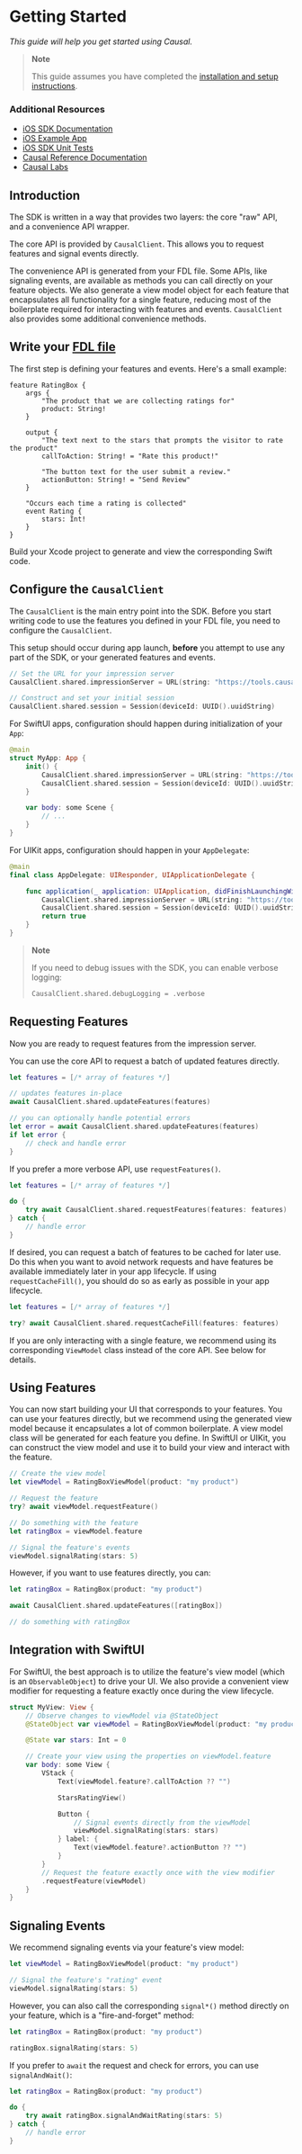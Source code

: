 # Getting Started

_This guide will help you get started using Causal._

> **Note**
>
> This guide assumes you have completed the [installation and setup instructions](https://github.com/CausalLabs/ios-client-sdk/blob/main/README.md).

### Additional Resources

- [iOS SDK Documentation](https://causallabs.github.io/ios-client-sdk)
- [iOS Example App](https://github.com/CausalLabs/ios-client-sdk/tree/main/Example)
- [iOS SDK Unit Tests](https://github.com/CausalLabs/ios-client-sdk/tree/main/Tests)
- [Causal Reference Documentation](https://tech.causallabs.io/docs/index)
- [Causal Labs](https://causallabs.io)

## Introduction

The SDK is written in a way that provides two layers: the core "raw" API, and a convenience API wrapper.

The core API is provided by `CausalClient`. This allows you to request features and signal events directly.

The convenience API is generated from your FDL file. Some APIs, like signaling events, are available as methods you can call directly on your feature objects. We also generate a view model object for each feature that encapsulates all functionality for a single feature, reducing most of the boilerplate required for interacting with features and events. `CausalClient` also provides some additional convenience methods.

## Write your [FDL file](https://tech.causallabs.io/docs/fdl/example-fdl)

The first step is defining your features and events. Here's a small example:

```
feature RatingBox {
    args {
        "The product that we are collecting ratings for"
        product: String!
    }

    output {
        "The text next to the stars that prompts the visitor to rate the product"
        callToAction: String! = "Rate this product!"

        "The button text for the user submit a review."
        actionButton: String! = "Send Review"
    }

    "Occurs each time a rating is collected"
    event Rating {
        stars: Int!
    }
}
```

Build your Xcode project to generate and view the corresponding Swift code.

## Configure the `CausalClient`

The `CausalClient` is the main entry point into the SDK. Before you start writing code to use the features you defined in your FDL file, you need to configure the `CausalClient`.

This setup should occur during app launch, **before** you attempt to use any part of the SDK, or your generated features and events.

```swift
// Set the URL for your impression server
CausalClient.shared.impressionServer = URL(string: "https://tools.causallabs.io/sandbox-iserver")!

// Construct and set your initial session
CausalClient.shared.session = Session(deviceId: UUID().uuidString)
```

For SwiftUI apps, configuration should happen during initialization of your `App`:

```swift
@main
struct MyApp: App {
    init() {
        CausalClient.shared.impressionServer = URL(string: "https://tools.causallabs.io/sandbox-iserver")!
        CausalClient.shared.session = Session(deviceId: UUID().uuidString)
    }

    var body: some Scene {
        // ...
    }
}
```

For UIKit apps, configuration should happen in your `AppDelegate`:

```swift
@main
final class AppDelegate: UIResponder, UIApplicationDelegate {

    func application(_ application: UIApplication, didFinishLaunchingWithOptions launchOptions: [UIApplication.LaunchOptionsKey: Any]?) -> Bool {
        CausalClient.shared.impressionServer = URL(string: "https://tools.causallabs.io/sandbox-iserver")!
        CausalClient.shared.session = Session(deviceId: UUID().uuidString)
        return true
    }
}
```

> **Note**
>
> If you need to debug issues with the SDK, you can enable verbose logging:
>
> ```swift
> CausalClient.shared.debugLogging = .verbose
> ```

## Requesting Features

Now you are ready to request features from the impression server.

You can use the core API to request a batch of updated features directly.

```swift
let features = [/* array of features */]

// updates features in-place
await CausalClient.shared.updateFeatures(features)

// you can optionally handle potential errors
let error = await CausalClient.shared.updateFeatures(features)
if let error {
    // check and handle error
}
```

If you prefer a more verbose API, use `requestFeatures()`.

```swift
let features = [/* array of features */]

do {
    try await CausalClient.shared.requestFeatures(features: features)
} catch {
    // handle error
}
```

If desired, you can request a batch of features to be cached for later use. Do this when you want to avoid network requests and have features be available immediately later in your app lifecycle. If using `requestCacheFill()`, you should do so as early as possible in your app lifecycle.


```swift
let features = [/* array of features */]

try? await CausalClient.shared.requestCacheFill(features: features)
```

If you are only interacting with a single feature, we recommend using its corresponding `ViewModel` class instead of the core API. See below for details.

## Using Features

You can now start building your UI that corresponds to your features. You can use your features directly, but we recommend using the generated view model because it encapsulates a lot of common boilerplate. A view model class will be generated for each feature you define. In SwiftUI or UIKit, you can construct the view model and use it to build your view and interact with the feature.

```swift
// Create the view model
let viewModel = RatingBoxViewModel(product: "my product")

// Request the feature
try? await viewModel.requestFeature()

// Do something with the feature
let ratingBox = viewModel.feature

// Signal the feature's events
viewModel.signalRating(stars: 5)
```

However, if you want to use features directly, you can:

```swift
let ratingBox = RatingBox(product: "my product")

await CausalClient.shared.updateFeatures([ratingBox])

// do something with ratingBox
```

## Integration with SwiftUI

For SwiftUI, the best approach is to utilize the feature's view model (which is an `ObservableObject`) to drive your UI. We also provide a convenient view modifier for requesting a feature exactly once during the view lifecycle.

```swift
struct MyView: View {
    // Observe changes to viewModel via @StateObject
    @StateObject var viewModel = RatingBoxViewModel(product: "my product")

    @State var stars: Int = 0

    // Create your view using the properties on viewModel.feature
    var body: some View {
        VStack {
            Text(viewModel.feature?.callToAction ?? "")

            StarsRatingView()

            Button {
                // Signal events directly from the viewModel
                viewModel.signalRating(stars: stars)
            } label: {
                Text(viewModel.feature?.actionButton ?? "")
            }
        }
        // Request the feature exactly once with the view modifier
        .requestFeature(viewModel)
    }
}
```

## Signaling Events

We recommend signaling events via your feature's view model:

```swift
let viewModel = RatingBoxViewModel(product: "my product")

// Signal the feature's "rating" event
viewModel.signalRating(stars: 5)
```

However, you can also call the corresponding `signal*()` method directly on your feature, which is a "fire-and-forget" method:

```swift
let ratingBox = RatingBox(product: "my product")

ratingBox.signalRating(stars: 5)
```

If you prefer to `await` the request and check for errors, you can use `signalAndWait()`:

```swift
let ratingBox = RatingBox(product: "my product")

do {
    try await ratingBox.signalAndWaitRating(stars: 5)
} catch {
    // handle error
}
```
